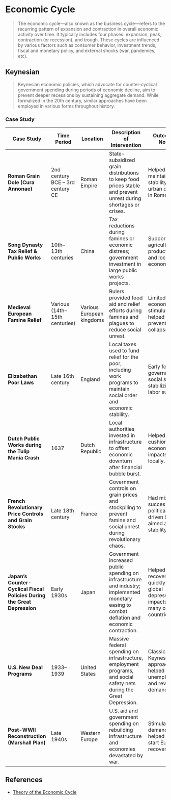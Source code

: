 # Economic Cycle

> The economic cycle—also known as the business cycle—refers to the recurring pattern of expansion and contraction in overall economic activity over time. It typically includes four phases: expansion, peak, contraction (or recession), and trough. These cycles are influenced by various factors such as consumer behavior, investment trends, fiscal and monetary policy, and external shocks (war, pandemies, etc).

## Keynesian

> Keynesian economic policies, which advocate for counter-cyclical government spending during periods of economic decline, aim to prevent deeper recessions by sustaining aggregate demand. While formalized in the 20th century, similar approaches have been employed in various forms throughout history.

### Case Study

| **Case Study**                                                           | **Time Period**                  | **Location**              | **Description of Intervention**                                                                                                                | **Outcome / Notes**                                                                         |
| ------------------------------------------------------------------------ | -------------------------------- | ------------------------- | ---------------------------------------------------------------------------------------------------------------------------------------------- | ------------------------------------------------------------------------------------------- |
| **Roman Grain Dole (Cura Annonae)**                                      | 2nd century BCE – 3rd century CE | Roman Empire              | State-subsidized grain distributions to keep food prices stable and prevent unrest during shortages or crises.                                 | Helped maintain social stability and urban demand in Rome.                                  |
| **Song Dynasty Tax Relief & Public Works**                               | 10th–13th centuries              | China                     | Tax reductions during famines or economic distress; government investment in large public works projects.                                      | Supported agricultural productivity and local economies.                                    |
| **Medieval European Famine Relief**                                      | Various (14th–15th centuries)    | Various European kingdoms | Rulers provided food aid and relief efforts during famines and plagues to reduce social unrest.                                                | Limited economic stimulus but helped prevent social collapse.                               |
| **Elizabethan Poor Laws**                                                | Late 16th century                | England                   | Local taxes used to fund relief for the poor, including work programs to maintain social order and economic stability.                         | Early form of government social support, stabilizing labor supply.                          |
| **Dutch Public Works during the Tulip Mania Crash**                      | 1637                             | Dutch Republic            | Local authorities invested in infrastructure to offset economic downturn after financial bubble burst.                                         | Helped to cushion economic impacts locally.                                                 |
| **French Revolutionary Price Controls and Grain Stocks**                 | Late 18th century                | France                    | Government controls on grain prices and stockpiling to prevent famine and social unrest during revolutionary chaos.                            | Had mixed success; often politically driven but aimed at stability.                         |
| **Japan’s Counter-Cyclical Fiscal Policies During the Great Depression** | Early 1930s                      | Japan                     | Government increased public spending on infrastructure and industry; implemented monetary easing to combat deflation and economic contraction. | Helped Japan recover more quickly from global depression impacts than many other countries. |
| **U.S. New Deal Programs**                                               | 1933–1939                        | United States             | Massive federal spending on infrastructure, employment programs, and social safety nets during the Great Depression.                           | Classic Keynesian approach; helped reduce unemployment and revive demand.                   |
| **Post-WWII Reconstruction (Marshall Plan)**                             | Late 1940s                       | Western Europe            | U.S. aid and government spending on rebuilding infrastructure and economies devastated by war.                                                 | Stimulated demand and helped jump-start European recovery.                                  |

## References

- [Theory  of the Economic Cycle](../Locus-Realitatis/Facet/Economy/Change/Economic-Cycle/)